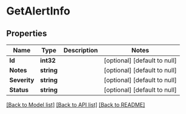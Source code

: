 # GetAlertInfo

## Properties
Name | Type | Description | Notes
------------ | ------------- | ------------- | -------------
**Id** | **int32** |  | [optional] [default to null]
**Notes** | **string** |  | [optional] [default to null]
**Severity** | **string** |  | [optional] [default to null]
**Status** | **string** |  | [optional] [default to null]

[[Back to Model list]](../README.md#documentation-for-models) [[Back to API list]](../README.md#documentation-for-api-endpoints) [[Back to README]](../README.md)

